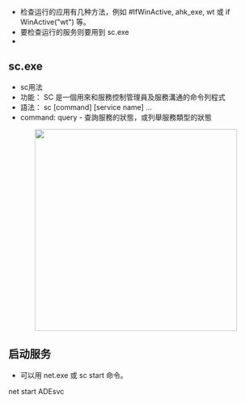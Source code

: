 - 检查运行的应用有几种方法，例如 #IfWinActive, ahk_exe, wt 或 if WinActive("wt") 等。
- 要检查运行的服务则要用到 sc.exe
- 
## sc.exe

- sc用法
- 功能： SC 是一個用來和服務控制管理員及服務溝通的命令列程式
- 語法： sc <server> [command] [service name] <option1> <option2>...
- command: query - 查詢服務的狀態，或列舉服務類型的狀態

<p align="center"><img src="https://cdn.jsdelivr.net/gh/zb9678/img@main/up1/11.28:20:02:17.png" style="width:400px;"></p>

## 启动服务

- 可以用 net.exe 或 sc start 命令。

net start ADEsvc
